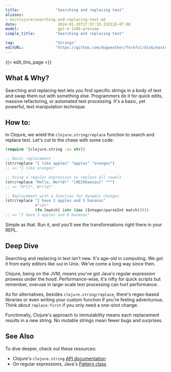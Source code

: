 ```yaml
---
title:                "Searching and replacing text"
aliases:
- en/clojure/searching-and-replacing-text.md
date:                  2024-01-20T17:57:33.332118-07:00
model:                 gpt-4-1106-preview
simple_title:         "Searching and replacing text"

tag:                  "Strings"
editURL:              "https://github.com/dogweather/forkful/blob/master/content/en/clojure/searching-and-replacing-text.md"
---
```


{{< edit_this_page >}}

## What & Why?

Searching and replacing text lets you find specific strings in a body of text and swap them out with something else. Programmers do it for quick edits, massive refactoring, or automated text processing. It's a basic, yet powerful, text manipulation technique.

## How to:

In Clojure, we wield the `clojure.string/replace` function to search and replace text. Let's cut to the chase with some code:

```clojure
(require '[clojure.string :as str])

;; Basic replacement
(str/replace "I like apples" "apples" "oranges")
;; => "I like oranges"

;; Using a regular expression to replace all vowels
(str/replace "Hello, World!" "[AEIOUaeiou]" "*")
;; => "H*ll*, W*rld!"

;; Replacement with a function for dynamic changes
(str/replace "I have 2 apples and 5 bananas"
             #"\d+"
             (fn [match] (str (inc (Integer/parseInt match)))))
;; => "I have 3 apples and 6 bananas"
```

Simple as that. Run it, and you'll see the transformations right there in your REPL.

## Deep Dive

Searching and replacing in text isn't new. It's age-old in computing. We got it from early editors like `sed` in Unix. We've come a long way since then.

Clojure, being on the JVM, means you've got Java's regular expression prowess under the hood. Performance-wise, it's nifty for quick scripts but remember, overuse in large-scale text processing can hurt performance.

As for alternatives, besides `clojure.string/replace`, there's regex-based libraries or even writing your custom function if you're feeling adventurous. Think about `replace-first` if you only need a one-shot change.

Functionally, Clojure's approach to immutability means each replacement results in a new string. No mutable strings mean fewer bugs and surprises.

## See Also

To dive deeper, check out these resources:

- Clojure's `clojure.string` [API documentation](https://clojuredocs.org/clojure.string/replace)
- On regular expressions, Java's [Pattern class](https://docs.oracle.com/javase/7/docs/api/java/util/regex/Pattern.html)
